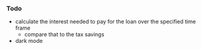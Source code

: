### Todo

- calculate the interest needed to pay for the loan over the specified time frame
  - compare that to the tax savings
- dark mode
